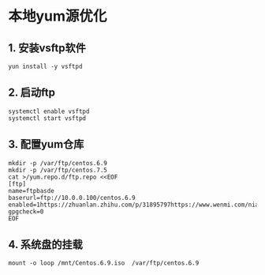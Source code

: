# 本地yum源优化

## 1. 安装vsftp软件

```
yun install -y vsftpd
```

## 2. 启动ftp

```
systemctl enable vsftpd
systemctl start vsftpd
```

## 3. 配置yum仓库

```
mkdir -p /var/ftp/centos.6.9
mkdir -p /var/ftp/centos.7.5
cat >/yum.repo.d/ftp.repo <<EOF
[ftp]
name=ftpbasde
baserurl=ftp://10.0.0.100/centos.6.9
enabled=1https://zhuanlan.zhihu.com/p/31895797https://www.wenmi.com/niandugerenzongjiebaogao/
gpgcheck=0
EOF
```

## 4. 系统盘的挂载

```
mount -o loop /mnt/Centos.6.9.iso  /var/ftp/centos.6.9
```